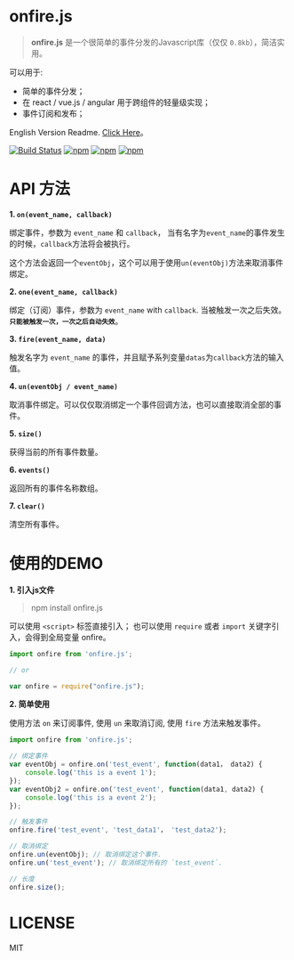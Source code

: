 # onfire.js

> **onfire.js** 是一个很简单的事件分发的Javascript库（仅仅 `0.8kb`），简洁实用。

可以用于:

 - 简单的事件分发；
 - 在 react / vue.js / angular 用于跨组件的轻量级实现；
 - 事件订阅和发布；

English Version Readme. [Click Here](README.md)。

[![Build Status](https://travis-ci.org/hustcc/onfire.js.svg?branch=master)](https://travis-ci.org/hustcc/onfire.js) [![npm](https://img.shields.io/npm/v/onfire.js.svg?style=flat-square)](https://www.npmjs.com/package/onfire.js) [![npm](https://img.shields.io/npm/dt/onfire.js.svg?style=flat-square)](https://www.npmjs.com/package/onfire.js) [![npm](https://img.shields.io/npm/l/onfire.js.svg?style=flat-square)](https://www.npmjs.com/package/onfire.js)


# API 方法

**1. `on(event_name, callback)`**

绑定事件，参数为 `event_name` 和 `callback`， 当有名字为`event_name`的事件发生的时候，`callback`方法将会被执行。

这个方法会返回一个`eventObj`，这个可以用于使用`un(eventObj)`方法来取消事件绑定。

**2. `one(event_name, callback)`**

绑定（订阅）事件，参数为 `event_name` with `callback`. 当被触发一次之后失效。**`只能被触发一次，一次之后自动失效`**。

**3. `fire(event_name, data)`**

触发名字为 `event_name` 的事件，并且赋予系列变量`datas`为`callback`方法的输入值。

**4. `un(eventObj / event_name)`**

取消事件绑定。可以仅仅取消绑定一个事件回调方法，也可以直接取消全部的事件。

**5. `size()`**

获得当前的所有事件数量。

**6. `events()`**

返回所有的事件名称数组。

**7. `clear()`**

清空所有事件。


# 使用的DEMO

**1. 引入js文件**

> npm install onfire.js

可以使用 `<script>` 标签直接引入； 也可以使用 `require` 或者 `import` 关键字引入，会得到全局变量 onfire。

```js
import onfire from 'onfire.js';

// or

var onfire = require("onfire.js");
```

**2. 简单使用**

使用方法 `on` 来订阅事件, 使用 `un` 来取消订阅, 使用 `fire` 方法来触发事件。

```js
import onfire from 'onfire.js';

// 绑定事件
var eventObj = onfire.on('test_event', function(data1， data2) {
	console.log('this is a event 1');
});
var eventObj2 = onfire.on('test_event', function(data1, data2) {
	console.log('this is a event 2');
});

// 触发事件
onfire.fire('test_event', 'test_data1'， 'test_data2');

// 取消绑定
onfire.un(eventObj); // 取消绑定这个事件.
onfire.un('test_event'); // 取消绑定所有的 `test_event`.

// 长度
onfire.size();
```


# LICENSE

MIT